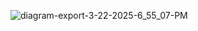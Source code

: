 ![diagram-export-3-22-2025-6_55_07-PM](https://github.com/user-attachments/assets/5851d22c-ee53-4b98-9bc8-599025aeb8c8)
